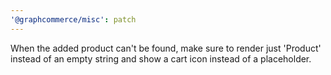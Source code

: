 ```yaml
---
'@graphcommerce/misc': patch
---
```


When the added product can't be found, make sure to render just 'Product' instead of an empty string and show a cart icon instead of a placeholder.
